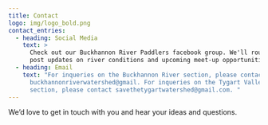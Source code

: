 ```yaml
---
title: Contact
logo: img/logo_bold.png
contact_entries:
  - heading: Social Media
    text: >
      Check out our Buckhannon River Paddlers facebook group. We'll routinely
      post updates on river conditions and upcoming meet-up opportunities. 
  - heading: Email
    text: "For inqueries on the Buckhannon River section, please contact
      buckhannonriverwatershed@gmail. For inqueries on the Tygart Valley River
      section, please contact savethetygartwatershed@gmail.com. "
---
```

We’d love to get in touch with you and hear your ideas and
questions.